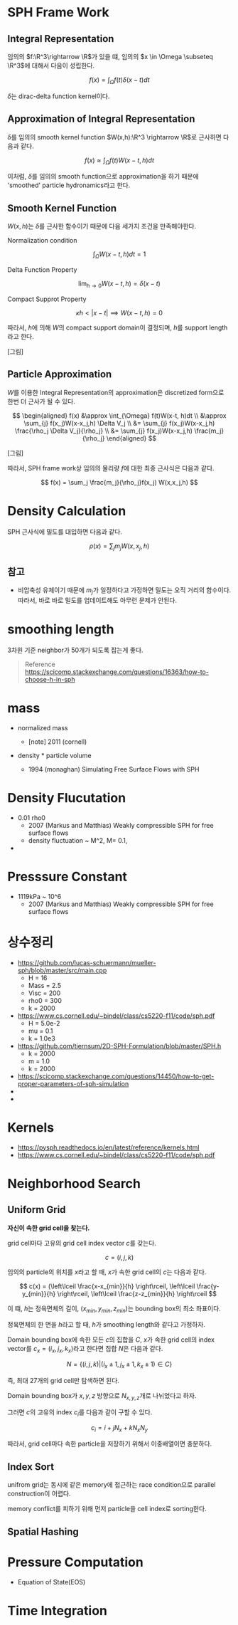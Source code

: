 # SPH Frame Work
## Integral Representation
임의의 $f:\R^3\rightarrow \R$가 있을 떄, 임의의 $x \in \Omega \subseteq \R^3$에 대해서 다음이 성립한다.

$$ f(x) = \int_{\Omega} f(t)\delta(x-t)dt $$

$\delta$는 dirac-delta function kernel이다.

## Approximation of Integral Representation
$\delta$를 임의의 smooth kernel function $W(x,h):\R^3 \rightarrow \R$로 근사하면 다음과 같다.

$$ f(x) \approx \int_{\Omega} f(t)W(x-t, h)dt $$

이처럼, $\delta$를 임의의 smooth function으로 approximation을 하기 때문에 'smoothed' particle hydronamics라고 한다.

## Smooth Kernel Function
$W(x,h)$는 $\delta$를 근사한 함수이기 때문에 다음 세가지 조건을 만족해야한다.

Normalization condition

$$ \int_\Omega W(x-t,h)dt = 1$$

Delta Function Property

$$ \lim_{h\rightarrow 0} W(x-t,h) = \delta(x-t)$$

Compact Supprot Property

$$ \kappa h < |x-t| \implies W(x-t,h) = 0 $$

따라서, $h$에 의해 $W$의 compact support domain이 결정되며, $h$를 support length라고 한다.

[그림]

## Particle Approximation
$W$를 이용한 Integral Representation의 approximation은 discretized form으로 한번 더 근사가 될 수 있다.

$$ \begin{aligned} f(x) &\approx \int_{\Omega} f(t)W(x-t, h)dt \\ &\approx \sum_{j} f(x_j)W(x-x_j,h) \Delta V_j \\ &= \sum_{j} f(x_j)W(x-x_j,h) \frac{\rho_j \Delta V_j}{\rho_j} \\ &= \sum_{j} f(x_j)W(x-x_j,h) \frac{m_j}{\rho_j} \end{aligned}  $$

[그림]

따라서, SPH frame work상 임의의 물리량 $f$에 대한 최종 근사식은 다음과 같다.

$$ f(x) = \sum_j \frac{m_j}{\rho_j}f(x_j) W(x,x_j,h) $$

# Density Calculation
SPH 근사식에 밀도를 대입하면 다음과 같다.

$$ \rho(x) = \sum_j m_jW(x,x_j,h) $$

## 참고
* 비압축성 유체이기 때문에 $m_j$가 일정하다고 가정하면 밀도는 오직 거리의 함수이다. 따라서, 바로 바로 밀도를 업데이트해도 아무런 문제가 안된다.


# smoothing length
3차원 기준 neighbor가 50개가 되도록 잡는게 좋다.

> Reference  
> https://scicomp.stackexchange.com/questions/16363/how-to-choose-h-in-sph  

# mass
* normalized mass
  * [note] 2011 (cornell)  

* density * particle volume
  * 1994 (monaghan) Simulating Free Surface Flows with SPH

# Density Flucutation
* 0.01 rho0
  * 2007 (Markus and Matthias) Weakly compressible SPH for free surface flows
  * density fluctuation ~ M^2, M= 0.1, 
* 

# Presssure Constant
* 1119kPa ~ 10^6
  * 2007 (Markus and Matthias) Weakly compressible SPH for free surface flows

# 상수정리
* https://github.com/lucas-schuermann/mueller-sph/blob/master/src/main.cpp
  * H = 16
  * Mass = 2.5
  * Visc = 200
  * rho0 = 300
  * k = 2000
* https://www.cs.cornell.edu/~bindel/class/cs5220-f11/code/sph.pdf
  * H = 5.0e-2
  * mu = 0.1
  * k = 1.0e3
* https://github.com/tiernsum/2D-SPH-Formulation/blob/master/SPH.h
  * k = 2000
  * m = 1.0
  * k = 2000
* https://scicomp.stackexchange.com/questions/14450/how-to-get-proper-parameters-of-sph-simulation
* 
* 

# Kernels
* https://pysph.readthedocs.io/en/latest/reference/kernels.html
* https://www.cs.cornell.edu/~bindel/class/cs5220-f11/code/sph.pdf

# Neighborhood Search
## Uniform Grid
**자신이 속한 grid cell을 찾는다.**

grid cell마다 고유의 grid cell index vector $c$를 갖는다.

$$ c = (i,j,k) $$

임의의 particle의 위치를 $x$라고 할 때, $x$가 속한 grid cell의 $c$는 다음과 같다.

$$ c(x) = (\left\lceil \frac{x-x_{min}}{h}  \right\rceil, \left\lceil \frac{y-y_{min}}{h}  \right\rceil, \left\lceil \frac{z-z_{min}}{h}  \right\rceil $$

이 떄, $h$는 정육면체의 길이, $(x_{min},y_{min},z_{min})$는 bounding box의 최소 좌표이다.

정육면체의 한 면을 $h$라고 할 때, $h$가 smoothing length와 같다고 가정하자.

Domain bounding box에 속한 모든 $c$의 집합을 $C$, $x$가 속한 grid cell의 index vector를 $c_x = (i_x,j_x,k_x)$라고 한다면 집합 $N$은 다음과 같다.

$$ N = \{ (i,j,k) | (i_x \pm 1,j_x \pm 1, k_x \pm 1) \in C \} $$

즉, 최대 27개의 grid cell만 탐색하면 된다. 


Domain bounding box가 $x,y,z$ 방향으로 $N_{x,y,z}$개로 나뉘었다고 하자.

그러면 $c$의 고유의 index $c_i$를 다음과 같이 구할 수 있다.

$$ c_i = i + j  N_x + k N_x N_y $$

따라서, grid cell마다 속한 particle을 저장하기 위해서 이중배열이면 충분하다.

## Index Sort
unifrom grid는 동시에 같은 memory에 접근하는 race condition으로 parallel construction이 어렵다.

memory conflict를 피하기 위해 먼저 particle을 cell index로 sorting한다.

## Spatial Hashing



# Pressure Computation
* Equation of State(EOS)

# Time Integration